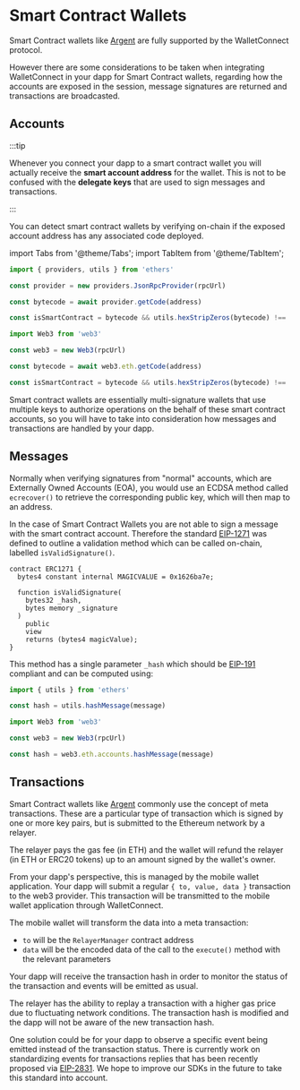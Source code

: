 # Smart Contract Wallets

Smart Contract wallets like [Argent](https://argent.gitbook.io/argent/wallet-connect-and-argent) are fully supported by the WalletConnect protocol.

However there are some considerations to be taken when integrating WalletConnect in your dapp for Smart Contract wallets, regarding how the accounts are exposed in the session, message signatures are returned and transactions are broadcasted.

## Accounts

:::tip

Whenever you connect your dapp to a smart contract wallet you will actually receive the **smart account address** for the wallet. This is not to be confused with the **delegate keys** that are used to sign messages and transactions.

:::

You can detect smart contract wallets by verifying on-chain if the exposed account address has any associated code deployed.

import Tabs from '@theme/Tabs';
import TabItem from '@theme/TabItem';

<Tabs>
<TabItem value="ethersjs" label="ethers.js">

```javascript
import { providers, utils } from 'ethers'

const provider = new providers.JsonRpcProvider(rpcUrl)

const bytecode = await provider.getCode(address)

const isSmartContract = bytecode && utils.hexStripZeros(bytecode) !== '0x'
```

</TabItem>
<TabItem value="web3js" label="web3.js">

```javascript
import Web3 from 'web3'

const web3 = new Web3(rpcUrl)

const bytecode = await web3.eth.getCode(address)

const isSmartContract = bytecode && utils.hexStripZeros(bytecode) !== '0x'
```

</TabItem>
</Tabs>

Smart contract wallets are essentially multi-signature wallets that use multiple keys to authorize operations on the behalf of these smart contract accounts, so you will have to take into consideration how messages and transactions are handled by your dapp.

## Messages

Normally when verifying signatures from "normal" accounts, which are Externally Owned Accounts \(EOA\), you would use an ECDSA method called `ecrecover()` to retrieve the corresponding public key, which will then map to an address.

In the case of Smart Contract Wallets you are not able to sign a message with the smart contract account. Therefore the standard [EIP-1271](https://eips.ethereum.org/EIPS/eip-1271) was defined to outline a validation method which can be called on-chain, labelled `isValidSignature()`.

```text
contract ERC1271 {
  bytes4 constant internal MAGICVALUE = 0x1626ba7e;

  function isValidSignature(
    bytes32 _hash,
    bytes memory _signature
  )
    public
    view
    returns (bytes4 magicValue);
}
```

This method has a single parameter `_hash` which should be [EIP-191](https://eips.ethereum.org/EIPS/eip-191) compliant and can be computed using:

<Tabs>
<TabItem value="ethersjs" label="ethers.js">

```javascript
import { utils } from 'ethers'

const hash = utils.hashMessage(message)
```

</TabItem>
<TabItem value="web3js" label="web3.js">

```javascript
import Web3 from 'web3'

const web3 = new Web3(rpcUrl)

const hash = web3.eth.accounts.hashMessage(message)
```

</TabItem>
</Tabs>

## Transactions

Smart Contract wallets like [Argent](https://argent.gitbook.io/argent/wallet-connect-and-argent) commonly use the concept of meta transactions. These are a particular type of transaction which is signed by one or more key pairs, but is submitted to the Ethereum network by a relayer.

The relayer pays the gas fee \(in ETH\) and the wallet will refund the relayer \(in ETH or ERC20 tokens\) up to an amount signed by the wallet's owner.

From your dapp's perspective, this is managed by the mobile wallet application. Your dapp will submit a regular `{ to, value, data }` transaction to the web3 provider. This transaction will be transmitted to the mobile wallet application through WalletConnect.

The mobile wallet will transform the data into a meta transaction:

- `to` will be the `RelayerManager` contract address
- `data` will be the encoded data of the call to the `execute()` method with the relevant parameters

Your dapp will receive the transaction hash in order to monitor the status of the transaction and events will be emitted as usual.

The relayer has the ability to replay a transaction with a higher gas price due to fluctuating network conditions. The transaction hash is modified and the dapp will not be aware of the new transaction hash.

One solution could be for your dapp to observe a specific event being emitted instead of the transaction status. There is currently work on standardizing events for transactions replies that has been recently proposed via [EIP-2831](https://eips.ethereum.org/EIPS/eip-2831). We hope to improve our SDKs in the future to take this standard into account.
